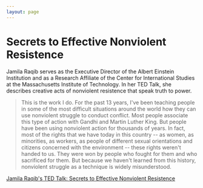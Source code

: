 ```yaml
---
layout: page
---
```


Secrets to Effective Nonviolent Resistence
=================

Jamila Raqib serves as the Executive Director of the Albert Einstein Institution and as a Research Affiliate of the Center for International Studies at the Massachusetts Institute of Technology. In her TED Talk, she describes creative acts of nonviolent resistence that speak truth to power. 

> This is the work I do. For the past 13 years, I've been teaching people in some of the most difficult situations around the world how they can use nonviolent struggle to conduct conflict. Most people associate this type of action with Gandhi and Martin Luther King. But people have been using nonviolent action for thousands of years. In fact, most of the rights that we have today in this country -- as women, as minorities, as workers, as people of different sexual orientations and citizens concerned with the environment -- these rights weren't handed to us. They were won by people who fought for them and who sacrificed for them. But because we haven't learned from this history, nonviolent struggle as a technique is widely misunderstood.

[Jamila Raqib's TED Talk: Secrets to Effective Nonviolent Resistence](https://github.com/adam-p/markdown-here/wiki/Markdown-Cheatsheet)
